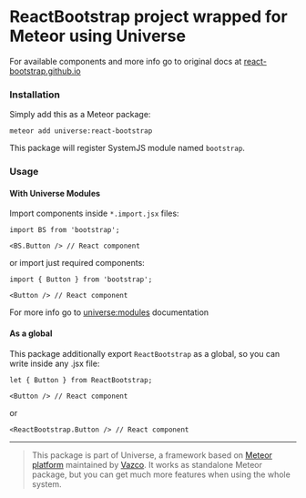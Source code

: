 # ReactBootstrap project wrapped for Meteor using Universe

For available components and more info go to original docs at [react-bootstrap.github.io](https://react-bootstrap.github.io/)


### Installation

Simply add this as a Meteor package:

    meteor add universe:react-bootstrap

This package will register SystemJS module named `bootstrap`.

### Usage

#### With Universe Modules

Import components inside `*.import.jsx` files:

    import BS from 'bootstrap';
    
    <BS.Button /> // React component
    
or import just required components:

    import { Button } from 'bootstrap';
    
    <Button /> // React component
    
For more info go to [universe:modules](https://github.com/vazco/universe-modules/) documentation

#### As a global

This package additionally export `ReactBootstrap` as a global, so you can write inside any .jsx file:

    let { Button } from ReactBootstrap;
    
    <Button /> // React component

or
    
    <ReactBootstrap.Button /> // React component

----

> This package is part of Universe, a framework based on [Meteor platform](http://meteor.com) maintained by [Vazco](http://www.vazco.eu).
> It works as standalone Meteor package, but you can get much more features when using the whole system.
